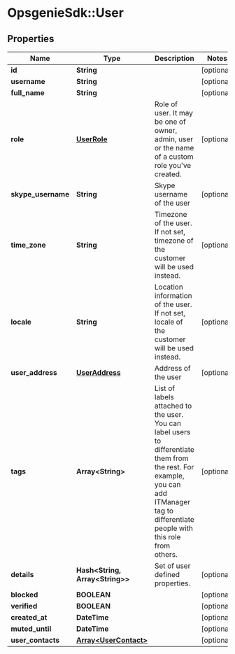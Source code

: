 # OpsgenieSdk::User

## Properties
Name | Type | Description | Notes
------------ | ------------- | ------------- | -------------
**id** | **String** |  | [optional] 
**username** | **String** |  | [optional] 
**full_name** | **String** |  | [optional] 
**role** | [**UserRole**](UserRole.md) | Role of user. It may be one of owner, admin, user or the name of a custom role you&#39;ve created. | [optional] 
**skype_username** | **String** | Skype username of the user | [optional] 
**time_zone** | **String** | Timezone of the user. If not set, timezone of the customer will be used instead. | [optional] 
**locale** | **String** | Location information of the user. If not set, locale of the customer will be used instead. | [optional] 
**user_address** | [**UserAddress**](UserAddress.md) | Address of the user | [optional] 
**tags** | **Array&lt;String&gt;** | List of labels attached to the user. You can label users to differentiate them from the rest. For example, you can add ITManager tag to differentiate people with this role from others. | [optional] 
**details** | **Hash&lt;String, Array&lt;String&gt;&gt;** | Set of user defined properties. | [optional] 
**blocked** | **BOOLEAN** |  | [optional] 
**verified** | **BOOLEAN** |  | [optional] 
**created_at** | **DateTime** |  | [optional] 
**muted_until** | **DateTime** |  | [optional] 
**user_contacts** | [**Array&lt;UserContact&gt;**](UserContact.md) |  | [optional] 


